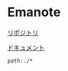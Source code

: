 # Emanote

[リポジトリ](https://github.com/EmaApps/emanote)

[ドキュメント](https://emanote.srid.ca/)


```query
path:./*
```
